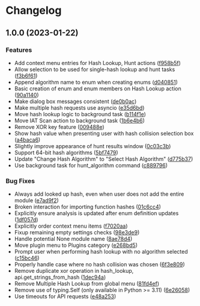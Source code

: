 # Changelog

## 1.0.0 (2023-01-22)


### Features

* Add context menu entries for Hash Lookup, Hunt actions ([f958b5f](https://github.com/cxiao/hashdb_bn/commit/f958b5f942fe0051ea72e05f3a8eb417d8a505c4))
* Allow selection to be used for single-hash lookup and hunt tasks ([f3b6f61](https://github.com/cxiao/hashdb_bn/commit/f3b6f61fd759cfd39e078a0b0bf1373ceddcdc7e))
* Append algorithm name to enum when creating enums ([d040851](https://github.com/cxiao/hashdb_bn/commit/d040851ce8e58f7388f1977aaf95b71147976e62))
* Basic creation of enum and enum members on Hash Lookup action ([90a1140](https://github.com/cxiao/hashdb_bn/commit/90a1140a47de20be7288adf6ee0d72101a3bb049))
* Make dialog box messages consistent ([de0b0ac](https://github.com/cxiao/hashdb_bn/commit/de0b0ac0ba2bcb02a5f01b2a549370e34ccaf3d3))
* Make multiple hash requests use asyncio ([e35d6bd](https://github.com/cxiao/hashdb_bn/commit/e35d6bdf0a157a1d2a0b463ddb468df3cc2eb8fe))
* Move hash lookup logic to background task ([b114f1e](https://github.com/cxiao/hashdb_bn/commit/b114f1ebd2bd7360e15580b62b22ab42584b052b))
* Move IAT Scan action to background task ([1b6e4b6](https://github.com/cxiao/hashdb_bn/commit/1b6e4b6e16d96f96ac5b280c93fc83dc73b6a200))
* Remove XOR key feature ([009488e](https://github.com/cxiao/hashdb_bn/commit/009488e75f0ee35efae92d9d8fa361461d960455))
* Show hash value when presenting user with hash collision selection box ([a4baca6](https://github.com/cxiao/hashdb_bn/commit/a4baca63a993a605dc5769d46700ac230028132f))
* Slightly improve appearance of hunt results window ([0c03c3b](https://github.com/cxiao/hashdb_bn/commit/0c03c3b0c4f45c8082fd962d8fb009f8d63d5fe2))
* Support 64-bit hash algorithms ([5bf7479](https://github.com/cxiao/hashdb_bn/commit/5bf7479bc4ccccf35ec0dc555ab59607efcd882c))
* Update "Change Hash Algorithm" to "Select Hash Algorithm" ([d775b37](https://github.com/cxiao/hashdb_bn/commit/d775b3756dba06bcf51d4934cb9fbae54e3809de))
* Use background task for hunt_algorithm command ([c889796](https://github.com/cxiao/hashdb_bn/commit/c889796580bbbc0573b244da7c5e71039a7c2230))


### Bug Fixes

* Always add looked up hash, even when user does not add the entire module ([e7ad9f2](https://github.com/cxiao/hashdb_bn/commit/e7ad9f207b748075ba94dec737a9b7559245e11a))
* Broken interaction for importing function hashes ([01c6cc4](https://github.com/cxiao/hashdb_bn/commit/01c6cc4d0e0bd64f266933f0ffb1a9f9f5baaaf0))
* Explicitly ensure analysis is updated after enum definition updates ([1df057d](https://github.com/cxiao/hashdb_bn/commit/1df057d9694c9a1a1f27e4d82c6d2a0ef45cf94c))
* Explicitly order context menu items ([f7020aa](https://github.com/cxiao/hashdb_bn/commit/f7020aa9b495d8c689b5343096807bbbb8461b2a))
* Fixup remaining empty settings checks ([98e3de9](https://github.com/cxiao/hashdb_bn/commit/98e3de99291736369b4401cc9e76b5483052a6ff))
* Handle potential None module name ([8ae78d4](https://github.com/cxiao/hashdb_bn/commit/8ae78d4b55b978bfd52c6e8ec61ffbfb65d32cd1))
* Move plugin menu to Plugins category ([e268bd5](https://github.com/cxiao/hashdb_bn/commit/e268bd57b7a4e612ba239d8e937b69d61538b5ff))
* Prompt user when performing hash lookup with no algorithm selected ([c15bc46](https://github.com/cxiao/hashdb_bn/commit/c15bc4682ba240e3c4723483886cc23cbf8b9001))
* Properly handle case where no hash collision was chosen ([6f3e809](https://github.com/cxiao/hashdb_bn/commit/6f3e8096c2b3adcc84ca8bf92ae0d7c6dfeb211e))
* Remove duplicate xor operation in hash_lookup, api.get_strings_from_hash ([1dec94a](https://github.com/cxiao/hashdb_bn/commit/1dec94a981f35d1c48ab20c8cdedc27735c611de))
* Remove Multiple Hash Lookup from global menu ([81fd4ef](https://github.com/cxiao/hashdb_bn/commit/81fd4efc716f8a19a65a4195beebf3a7bc5d7fb1))
* Remove use of typing.Self (only available in Python &gt;= 3.11) ([6e26058](https://github.com/cxiao/hashdb_bn/commit/6e26058384c173a253f13a8a8e4417d0ce43fa83))
* Use timeouts for API requests ([e48a253](https://github.com/cxiao/hashdb_bn/commit/e48a2534781a1d387950b833c0e551caa87d4d59))
